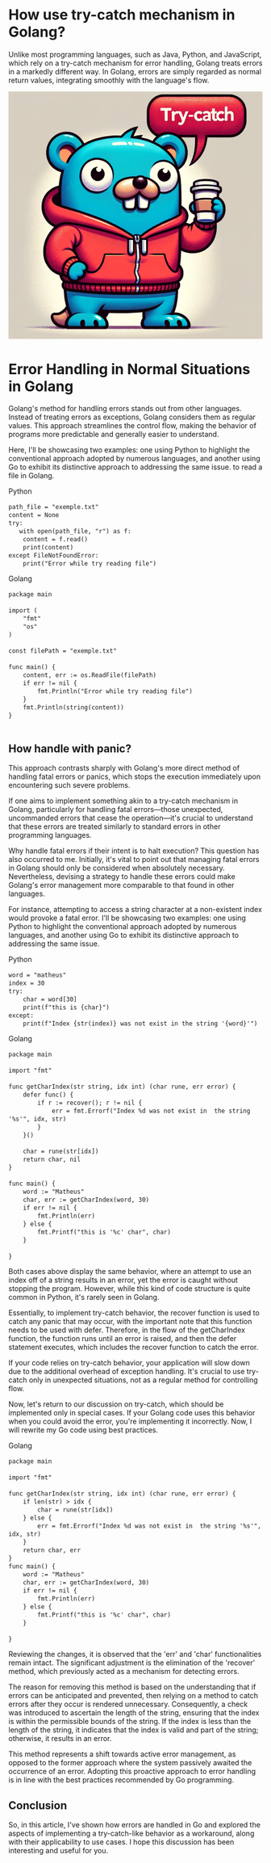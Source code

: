 # How use try-catch mechanism in Golang?

Unlike most programming languages, such as Java, Python, and JavaScript, which rely on a try-catch mechanism for error handling, Golang treats errors in a markedly different way. In Golang, errors are simply regarded as normal return values, integrating smoothly with the language's flow.

![Alt text for the image](https://raw.githubusercontent.com/matheuspolitano/MyArticles/master/docs/Article-1/static/base.png)

# Error Handling in Normal Situations in Golang
Golang's method for handling errors stands out from other languages. Instead of treating errors as exceptions, Golang considers them as regular values. This approach streamlines the control flow, making the behavior of programs more predictable and generally easier to understand.

Here, I'll be showcasing two examples: one using Python to highlight the conventional approach adopted by numerous languages, and another using Go to exhibit its distinctive approach to addressing the same issue. to read a file in Golang.

Python
```
path_file = "exemple.txt"
content = None
try:
   with open(path_file, "r") as f:
    content = f.read()
    print(content)
except FileNotFoundError:
    print("Error while try reading file")
```

Golang
```
package main

import (
	"fmt"
	"os"
)

const filePath = "exemple.txt"

func main() {
	content, err := os.ReadFile(filePath)
	if err != nil {
		fmt.Println("Error while try reading file")
	}
	fmt.Println(string(content))
}


```

## How handle with panic?

This approach contrasts sharply with Golang's more direct method of handling fatal errors or panics, which stops the execution immediately upon encountering such severe problems.

If one aims to implement something akin to a try-catch mechanism in Golang, particularly for handling fatal errors—those unexpected, uncommanded errors that cease the operation—it's crucial to understand that these errors are treated similarly to standard errors in other programming languages.

Why handle fatal errors if their intent is to halt execution?
This question has also occurred to me. Initially, it's vital to point out that managing fatal errors in Golang should only be considered when absolutely necessary. Nevertheless, devising a strategy to handle these errors could make Golang's error management more comparable to that found in other languages.

For instance, attempting to access a string character at a non-existent index would provoke a fatal error. I'll be showcasing two examples: one using Python to highlight the conventional approach adopted by numerous languages, and another using Go to exhibit its distinctive approach to addressing the same issue.



Python
```
word = "matheus"
index = 30
try:
    char = word[30]
    print(f"this is {char}")
except:
    print(f"Index {str(index)} was not exist in the string '{word}'")
```

Golang
```
package main

import "fmt"

func getCharIndex(str string, idx int) (char rune, err error) {
	defer func() {
		if r := recover(); r != nil {
			err = fmt.Errorf("Index %d was not exist in  the string '%s'", idx, str)
		}
	}()

	char = rune(str[idx])
	return char, nil
}

func main() {
	word := "Matheus"
	char, err := getCharIndex(word, 30)
	if err != nil {
		fmt.Println(err)
	} else {
		fmt.Printf("this is '%c' char", char)
	}

}

```


 Both cases above display the same behavior, where an attempt to use an index off of a string results in an error, yet the error is caught without stopping the program. However, while this kind of code structure is quite common in Python, it's rarely seen in Golang.

Essentially, to implement try-catch behavior, the recover function is used to catch any panic that may occur, with the important note that this function needs to be used with defer. Therefore, in the flow of the getCharIndex function, the function runs until an error is raised, and then the defer statement executes, which includes the recover function to catch the error.

If your code relies on try-catch behavior, your application will slow down due to the additional overhead of exception handling. It's crucial to use try-catch only in unexpected situations, not as a regular method for controlling flow.

Now, let's return to our discussion on try-catch, which should be implemented only in special cases. If your Golang code uses this behavior when you could avoid the error, you're implementing it incorrectly. Now, I will rewrite my Go code using best practices.

Golang
```
package main

import "fmt"

func getCharIndex(str string, idx int) (char rune, err error) {
	if len(str) > idx {
		char = rune(str[idx])
	} else {
		err = fmt.Errorf("Index %d was not exist in  the string '%s'", idx, str)
	}
	return char, err
}
func main() {
	word := "Matheus"
	char, err := getCharIndex(word, 30)
	if err != nil {
		fmt.Println(err)
	} else {
		fmt.Printf("this is '%c' char", char)
	}

}

```

Reviewing the changes, it is observed that the 'err' and 'char' functionalities remain intact. The significant adjustment is the elimination of the 'recover' method, which previously acted as a mechanism for detecting errors.

 The reason for removing this method is based on the understanding that if errors can be anticipated and prevented, then relying on a method to catch errors after they occur is rendered unnecessary. Consequently, a check was introduced to ascertain the length of the string, ensuring that the index is within the permissible bounds of the string. If the index is less than the length of the string, it indicates that the index is valid and part of the string; otherwise, it results in an error. 
 
 This method represents a shift towards active error management, as opposed to the former approach where the system passively awaited the occurrence of an error. Adopting this proactive approach to error handling is in line with the best practices recommended by Go programming.


## Conclusion

So, in this article, I've shown how errors are handled in Go and explored the aspects of implementing a try-catch-like behavior as a workaround, along with their applicability to use cases. I hope this discussion has been interesting and useful for you.
